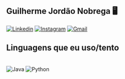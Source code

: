 
## Guilherme Jordão Nobrega 🖥️

[![Linkedin](https://img.shields.io/badge/LinkedIn-0077B5?style=for-the-badge&logo=linkedin&logoColor=white)](https://www.linkedin.com/in/guilherme-jord%C3%A3o-140028387/)  [![Instagram](https://img.shields.io/badge/Instagram-E4405F?style=for-the-badge&logo=instagram&logoColor=white)](https://www.instagram.com/jordaoozx_/)  [![Gmail](https://img.shields.io/badge/Gmail-D14836?style=for-the-badge&logo=gmail&logoColor=white)](https://mail.google.com/mail/u/0/#inbox)



## Linguagens que eu uso/tento
<div style= "display: inline_block" ><br/>
    <img align="center" alt= "Java" src= "https://img.shields.io/badge/Java-ED8B00?style=for-the-badge&logo=openjdk&logoColor=white" />
     <img align="center" alt= "Python" src= "https://img.shields.io/badge/Python-14354C?style=for-the-badge&logo=python&logoColor=white" />
</div><br/>
